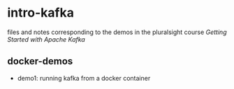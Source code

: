 # intro-kafka

files and notes corresponding to the demos in the pluralsight course *Getting Started with Apache Kafka*

## docker-demos
* demo1: running kafka from a docker container
